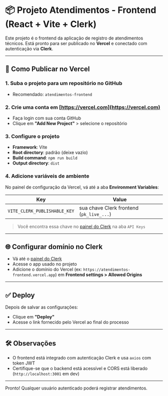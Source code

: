 
# 📦 Projeto Atendimentos - Frontend (React + Vite + Clerk)

Este projeto é o frontend da aplicação de registro de atendimentos técnicos. Está pronto para ser publicado no **Vercel** e conectado com autenticação via **Clerk**.

---

## 🚀 Como Publicar no Vercel

### 1. Suba o projeto para um repositório no GitHub
- Recomendado: `atendimentos-frontend`

### 2. Crie uma conta em [https://vercel.com](https://vercel.com)
- Faça login com sua conta GitHub
- Clique em **"Add New Project"** > selecione o repositório

### 3. Configure o projeto
- **Framework**: Vite
- **Root directory**: padrão (deixe vazio)
- **Build command**: `npm run build`
- **Output directory**: `dist`

### 4. Adicione variáveis de ambiente
No painel de configuração da Vercel, vá até a aba **Environment Variables**:

| Key                         | Value                                  |
|----------------------------|----------------------------------------|
| `VITE_CLERK_PUBLISHABLE_KEY` | sua chave Clerk frontend (`pk_live_...`) |

> Você encontra essa chave no [painel do Clerk](https://dashboard.clerk.com) na aba `API Keys`

---

## 🌐 Configurar domínio no Clerk

- Vá até o [painel do Clerk](https://dashboard.clerk.com)
- Acesse o app usado no projeto
- Adicione o domínio do Vercel (ex: `https://atendimentos-frontend.vercel.app`) em **Frontend settings > Allowed Origins**

---

## ✅ Deploy

Depois de salvar as configurações:
- Clique em **"Deploy"**
- Acesse o link fornecido pelo Vercel ao final do processo

---

## 🛠️ Observações

- O frontend está integrado com autenticação Clerk e usa `axios` com token JWT
- Certifique-se que o backend está acessível e CORS está liberado (`http://localhost:3001` em dev)

---

Pronto! Qualquer usuário autenticado poderá registrar atendimentos.
